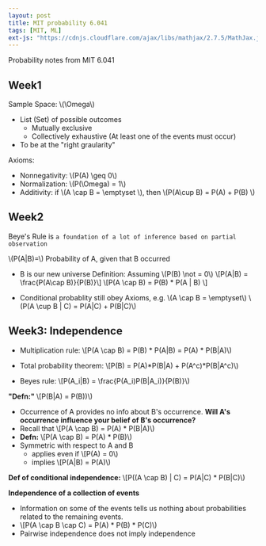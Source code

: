 ```yaml
---
layout: post
title: MIT probability 6.041
tags: [MIT, ML]
ext-js: "https://cdnjs.cloudflare.com/ajax/libs/mathjax/2.7.5/MathJax.js?config=TeX-MML-AM_CHTML"
---
```


Probability notes from MIT 6.041

## Week1

Sample Space: \\(\Omega\\)
- List (Set) of possible outcomes
	- Mutually exclusive
	- Collectively exhaustive (At least one of the events must occur)
- To be at the "right graularity"

Axioms:
- Nonnegativity: \\(P(A) \geq 0\\)
- Normalization: \\(P(\Omega) = 1\\)
- Additivity: if \\(A \cap B = \emptyset \\), then \\(P(A\cup B) = P(A) + P(B) \\)



## Week2

Beye's Rule is ```a foundation of a lot of inference based on partial observation```

\\(P(A|B)=\\) Probability of A, given that B occurred
- B is our new universe
Definition: Assuming \\(P(B) \not = 0\\)
\\[P(A|B) = \frac{P(A\cap B)}{P(B)}\\]
\\[P(A \cap B) = P(B) * P(A | B) \\]

* Conditional probablity still obey Axioms, e.g.
\\(A \cap B = \emptyset\\)
\\(P(A \cup B | C) = P(A|C) + P(B|C)\\)


## Week3: Independence

- Multiplication rule: 
\\[P(A \cap B) = P(B) * P(A|B) = P(A) * P(B|A)\\)

- Total probability theorem: 
\\[P(B) = P(A)*P(B|A) + P(A^c)*P(B|A^c)\\) 

- Beyes rule: 
\\[P(A_i|B) = \frac{P(A_i)P(B|A_i)}{P(B)}\\)

**"Defn:"** \\[P(B|A) = P(B))\\)
- Occurrence of A provides no info about B's occurrence. **Will A's occurrence influence your belief of B's occurrence?**
- Recall that \\[P(A \cap B) = P(A) * P(B|A)\\)
- **Defn:** \\[P(A \cap B) = P(A) * P(B)\\)
- Symmetric with respect to A and B
	- applies even if \\[P(A) = 0\\)
	- implies \\[P(A|B) = P(A)\\)

**Def of conditional independence:**
\\[P((A \cap B) | C) = P(A|C) * P(B|C)\\)

**Independence of a collection of events**
- Information on some of the events tells us nothing about probabilities related to the remaining events. 
- \\[P(A \cap B \cap C) = P(A) * P(B) * P(C)\\)
- Pairwise independence does not imply independence
